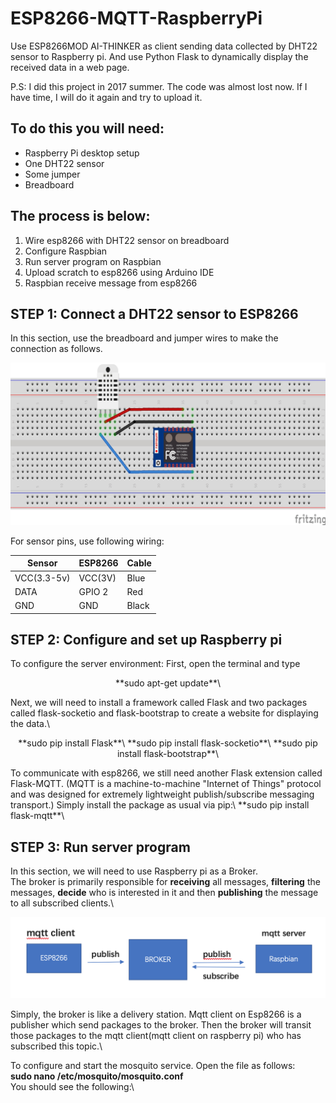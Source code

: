 # ESP8266-MQTT-RaspberryPi
Use ESP8266MOD AI-THINKER as client sending data collected by DHT22 sensor to Raspberry pi.
And use Python Flask to dynamically display the received data in a web page.

P.S: I did this project in 2017 summer. The code was almost lost now. If I have time, I will do it again and try to upload it.

## To do this you will need:
* Raspberry Pi desktop setup
* One DHT22 sensor
* Some jumper
* Breadboard

## The process is below:
1.	Wire esp8266 with DHT22 sensor on breadboard
2.	Configure Raspbian
3.	Run server program on Raspbian
4.	Upload scratch to esp8266 using Arduino IDE
5.	Raspbian receive message from esp8266

## STEP 1: Connect a DHT22 sensor to ESP8266
In this section, use the breadboard and jumper wires to make the connection as follows.

![](ESP8266-DHT22.png)

For sensor pins, use following wiring:

| Sensor | ESP8266 | Cable |
| ------ | ------- | ----- |
| VCC(3.3-5v) | VCC(3V) | Blue |
| DATA | GPIO 2 | Red |
| GND | GND | Black |


## STEP 2: Configure and set up Raspberry pi
To configure the server environment:
First, open the terminal and type
<p align="center">
	**sudo apt-get update**\
</p>
Next, we will need to install a framework called Flask and two packages called flask-socketio and flask-bootstrap to create a website for displaying the data.\
<p align="center">
	**sudo pip install Flask**\
	**sudo pip install flask-socketio**\
        **sudo pip install flask-bootstrap**\
</p>
To communicate with esp8266, we still need another Flask extension called Flask-MQTT. (MQTT is a machine-to-machine "Internet of Things" protocol and was designed for extremely lightweight publish/subscribe messaging transport.) Simply install the package as usual via pip:\
	**sudo pip install flask-mqtt**\

## STEP 3: Run server program
In this section, we will need to use Raspberry pi as a Broker.\
The broker is primarily responsible for **receiving** all messages, **filtering** the messages, **decide** who is interested in it and then **publishing** the message to all subscribed clients.\

![](ESP-MQTT-RASPBERRY.png)

Simply, the broker is like a delivery station. Mqtt client on Esp8266 is a publisher which send packages to the broker. Then the broker will transit those packages to the mqtt client(mqtt client on raspberry pi) who has subscribed this topic.\

To configure and start the mosquito service. Open the file as follows:\
  **sudo nano /etc/mosquito/mosquito.conf**\
You should see the following:\


